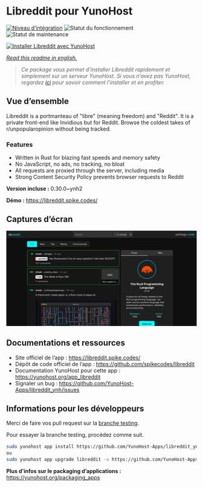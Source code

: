 <!--
N.B.: This README was automatically generated by https://github.com/YunoHost/apps/tree/master/tools/README-generator
It shall NOT be edited by hand.
-->

# Libreddit pour YunoHost

[![Niveau d’intégration](https://dash.yunohost.org/integration/libreddit.svg)](https://dash.yunohost.org/appci/app/libreddit) ![Statut du fonctionnement](https://ci-apps.yunohost.org/ci/badges/libreddit.status.svg) ![Statut de maintenance](https://ci-apps.yunohost.org/ci/badges/libreddit.maintain.svg)

[![Installer Libreddit avec YunoHost](https://install-app.yunohost.org/install-with-yunohost.svg)](https://install-app.yunohost.org/?app=libreddit)

*[Read this readme in english.](./README.md)*

> *Ce package vous permet d’installer Libreddit rapidement et simplement sur un serveur YunoHost.
Si vous n’avez pas YunoHost, regardez [ici](https://yunohost.org/#/install) pour savoir comment l’installer et en profiter.*

## Vue d’ensemble

Libreddit is a portmanteau of "libre" (meaning freedom) and "Reddit". It is a private front-end like Invidious but for Reddit. Browse the coldest takes of r/unpopularopinion without being tracked.

### Features

- Written in Rust for blazing fast speeds and memory safety
- No JavaScript, no ads, no tracking, no bloat
- All requests are proxied through the server, including media
- Strong Content Security Policy prevents browser requests to Reddit


**Version incluse :** 0.30.0~ynh2

**Démo :** https://libreddit.spike.codes/

## Captures d’écran

![Capture d’écran de Libreddit](./doc/screenshots/screenshot.png)

## Documentations et ressources

* Site officiel de l’app : <https://libreddit.spike.codes/>
* Dépôt de code officiel de l’app : <https://github.com/spikecodes/libreddit>
* Documentation YunoHost pour cette app : <https://yunohost.org/app_libreddit>
* Signaler un bug : <https://github.com/YunoHost-Apps/libreddit_ynh/issues>

## Informations pour les développeurs

Merci de faire vos pull request sur la [branche testing](https://github.com/YunoHost-Apps/libreddit_ynh/tree/testing).

Pour essayer la branche testing, procédez comme suit.

``` bash
sudo yunohost app install https://github.com/YunoHost-Apps/libreddit_ynh/tree/testing --debug
ou
sudo yunohost app upgrade libreddit -u https://github.com/YunoHost-Apps/libreddit_ynh/tree/testing --debug
```

**Plus d’infos sur le packaging d’applications :** <https://yunohost.org/packaging_apps>